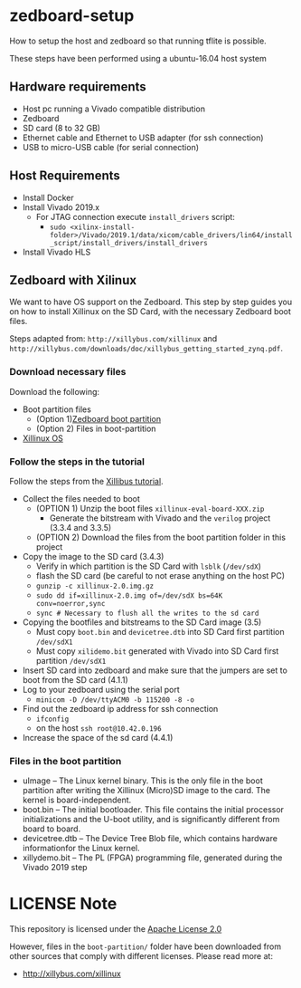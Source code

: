 # zedboard-setup
How to setup the host and zedboard so that running tflite is possible.

These steps have been performed using a ubuntu-16.04 host system

## Hardware requirements

* Host pc running a Vivado compatible distribution
* Zedboard
* SD card (8 to 32 GB)
* Ethernet cable and Ethernet to USB adapter (for ssh connection)
* USB to micro-USB cable (for serial connection)

## Host Requirements

* Install Docker
* Install Vivado 2019.x
  * For JTAG connection execute `install_drivers` script:
    * `sudo <xilinx-install-folder>/Vivado/2019.1/data/xicom/cable_drivers/lin64/install_script/install_drivers/install_drivers`
* Install Vivado HLS

## Zedboard with Xilinux

We want to have OS support on the Zedboard. This step by step guides you on how to install Xillinux on the SD Card, with the necessary Zedboard boot files.

Steps adapted from: `http://xillybus.com/xillinux` and `http://xillybus.com/downloads/doc/xillybus_getting_started_zynq.pdf`.

### Download necessary files

Download the following:

* Boot partition files
  * (Option 1)[Zedboard boot partition](http://xillybus.com/downloads/xillinux-eval-zedboard-2.0c.zip)
  * (Option 2) Files in boot-partition
* [Xillinux OS](http://xillybus.com/downloads/xillinux-2.0.img.gz)

### Follow the steps in the tutorial

Follow the steps from the [Xillibus tutorial](http://xillybus.com/downloads/doc/xillybus_getting_started_zynq.pdf).

* Collect the files needed to boot
  * (OPTION 1) Unzip the boot files `xillinux-eval-board-XXX.zip`
    * Generate the bitstream with Vivado and the `verilog` project (3.3.4 and 3.3.5)
  * (OPTION 2) Download the files from the boot partition folder in this project 
* Copy the image to the SD card (3.4.3)
  * Verify in which partition is the SD Card with `lsblk` (`/dev/sdX`)
  * flash the SD card (be careful to not erase anything on the host PC)
   * `gunzip -c xillinux-2.0.img.gz`
   * `sudo dd if=xillinux-2.0.img of=/dev/sdX bs=64K conv=noerror,sync`
   * `sync # Necessary to flush all the writes to the sd card` 
* Copying the bootfiles and bitstreams to the SD Card image (3.5)
  * Must copy `boot.bin` and `devicetree.dtb` into SD Card first partition `/dev/sdX1`
  * Must copy `xilidemo.bit` generated with Vivado into SD Card first partition `/dev/sdX1`
* Insert SD card into zedboard and make sure that the jumpers are set to boot from the SD card (4.1.1)
* Log to your zedboard using the serial port
  * `minicom -D /dev/ttyACM0 -b 115200 -8 -o`
* Find out the zedboard ip address for ssh connection
  * `ifconfig`
  * on the host `ssh root@10.42.0.196`
* Increase the space of the sd card (4.4.1)


### Files in the boot partition

* uImage  –  The  Linux  kernel  binary.   This  is  the  only  file  in  the  boot  partition after  writing  the  Xillinux  (Micro)SD  image  to  the  card.   The  kernel  is  board-independent.
* boot.bin – The initial bootloader. This file contains the initial processor initializations and the U-boot utility, and is significantly different from board to board.
* devicetree.dtb – The Device Tree Blob file, which contains hardware informationfor the Linux kernel.
* xillydemo.bit – The PL (FPGA) programming file, generated during the Vivado 2019 step


# LICENSE Note

This repository is licensed under the [Apache License 2.0](LICENSE)

However, files in the `boot-partition/` folder have been downloaded from
other sources that comply with different licenses. Please read more at:

* http://xillybus.com/xillinux
